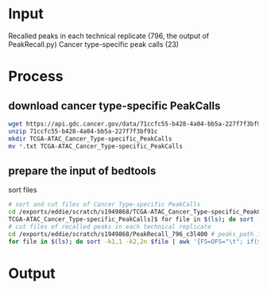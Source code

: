 
# Input
Recalled peaks in each technical replicate (796, the output of PeakRecall.py)
Cancer type-specific peak calls (23)
# Process
## download cancer type-specific PeakCalls
```bash
wget https://api.gdc.cancer.gov/data/71ccfc55-b428-4a04-bb5a-227f7f3bf91c
unzip 71ccfc55-b428-4a04-bb5a-227f7f3bf91c
mkdir TCGA-ATAC_Cancer_Type-specific_PeakCalls
mv *.txt TCGA-ATAC_Cancer_Type-specific_PeakCalls
```
## prepare the input of bedtools
sort files
```bash
# sort and cut files of Cancer Type-specific PeakCalls
cd /exports/eddie/scratch/s1949868/TCGA-ATAC_Cancer_Type-specific_PeakCalls # Cancer_Type_PeakCalls_path in peakOverlap.py
TCGA-ATAC_Cancer_Type-specific_PeakCalls]$ for file in $(ls); do sort -k1,1 -k2,2n $file | awk '{FS=OFS="\t"; if($1~/^chr/){print $1,$2,$3,$4;}}' > /exports/eddie/scratch/s1949868/PeakRefine/${file}.sorted; done
# cut files of recalled peaks in each technical replicate
cd /exports/eddie/scratch/s1949868/PeakRecall_796_c3l400 # peaks_path in peakOverlap.py
for file in $(ls); do sort -k1,1 -k2,2n $file | awk '{FS=OFS="\t"; if($1~/^chr/){print $1,$2,$3}}' > /exports/eddie/scratch/s1949868/PeakCall_410_c3l400/${file}.sorted; done
```
# Output
<!--stackedit_data:
eyJoaXN0b3J5IjpbLTQ3MTM4ODQ0MCwxODQ4NjUzMTAwLC0xMz
g3Mzc2ODk4XX0=
-->